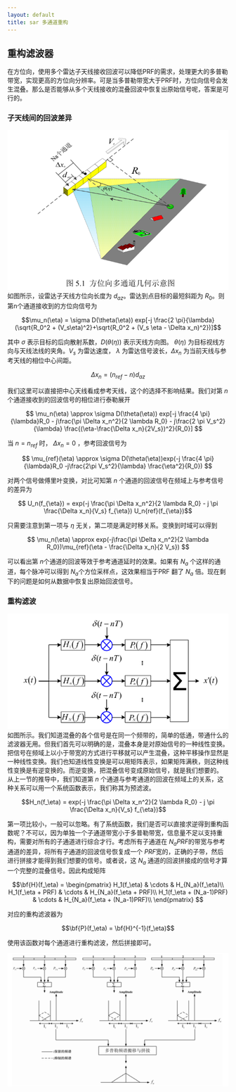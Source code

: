 ```yaml
---
layout: default
title: sar 多通道重构
---
```


<head>
    <script src="https://cdn.mathjax.org/mathjax/latest/MathJax.js?config=TeX-AMS-MML_HTMLorMML" type="text/javascript"></script>
    <script type="text/x-mathjax-config">
        MathJax.Hub.Config({
            tex2jax: {
            skipTags: ['script', 'noscript', 'style', 'textarea', 'pre'],
            inlineMath: [['$','$']]
            }
        });
    </script>
</head>

## 重构滤波器

在方位向，使用多个雷达子天线接收回波可以降低PRF的需求，处理更大的多普勒带宽，实现更高的方位向分辨率。可是当多普勒带宽大于PRF时，方位向信号会发生混叠。那么是否能够从多个天线接收的混叠回波中恢复出原始信号呢，答案是可行的。

### 子天线间的回波差异
![alt text](/assets/radar_sys1/re1.png)  
如图所示，设雷达子天线方位向长度为 $d_{az}$。雷达到点目标的最短斜距为 $R_0$。则第n个通道接收到的方位向信号为 

$$\mu_n(\eta) = \sigma D(\theta(\eta)) exp[-j \frac{2 \pi}{\lambda}(\sqrt{R_0^2 + (V_s\eta)^2}+\sqrt{R_0^2 + (V_s \eta - \Delta x_n)^2})]$$

其中 $\sigma$ 表示目标的后向散射系数，$D(\theta(\eta))$ 表示天线方向图。 $\theta(\eta)$ 为目标视线方向与天线法线的夹角。$V_s$ 为雷达速度， $\lambda$ 为雷达信号波长，$\Delta x_n$ 为当前天线与参考天线的相位中心间距。

$$ \Delta x_n = (n_{ref} - n) d_{az}$$ 

我们这里可以直接把中心天线看成参考天线，这个的选择不影响结果。我们对第 $n$ 个通道接收到的回波信号的相位进行泰勒展开

$$ \mu_n(\eta) \approx \sigma D(\theta(\eta)) exp[-j \frac{4 \pi}{\lambda}R_0 - j\frac{\pi \Delta x_n^2}{2 \lambda R_0} - j\frac{2 \pi V_s^2}{\lambda} \frac{(\eta-\frac{\Delta x_n}{2V_s})^2}{R_0}] $$

当 $n = n_{ref}$ 时， $\Delta x_n = 0$ ，参考回波信号为

$$ \mu_{ref}(\eta) \approx \sigma D(\theta(\eta))exp(-j \frac{4 \pi}{\lambda}R_0 -j\frac{2\pi V_s^2}{\lambda} \frac{\eta^2}{R_0}) $$

对两个信号做傅里叶变换，对比可知第 $n$ 个通道的回波信号在频域上与参考信号的差异为

$$ U_n(f_{\eta}) = exp(-j \frac{\pi \Delta x_n^2}{2 \lambda R_0} - j \pi \frac{\Delta x_n}{V_s} f_{\eta}) U_n{ref}(f_{\eta})$$

只需要注意到第一项与 $\eta$ 无关，第二项是满足时移关系。变换到时域可以得到

$$ \mu_n(\eta) \approx exp(-j\frac{\pi \Delta x_n^2}{2 \lambda R_0})\mu_{ref}(\eta - \frac{\Delta x_n}{2 V_s}) $$

可以看出第 $n$个通道的回波等效于参考通道延时的效果。如果有 $N_a$ 个这样的通道，每个脉冲可以得到 $N_a$个方位采样点，这效果相当于PRF 翻了 $N_a$ 倍。现在剩下的问题是如何从数据中恢复出原始回波信号。

### 重构滤波
![alt text](/assets/radar_sys1/re2.png)  
如图所示。我们知道混叠的各个信号是在同一个频带的，简单的低通，带通什么的滤波器无用。但我们首先可以明确的是，混叠本身是对原始信号的一种线性变换。把信号在频域上以小于带宽的方式进行平移就可以产生混叠，这种平移操作显然是一种线性变换。我们也知道线性变换是可以用矩阵表示，如果矩阵满秩，则这种线性变换是有逆变换的。而逆变换，把混叠信号变成原始信号，就是我们想要的。  
从上一节的推导中，我们知道第 $n$ 个通道与参考通道的回波在频域上的关系，这种关系可以用一个系统函数表示，我们称其为预滤波。

$$H_n(f_\eta) = exp(-j \frac{\pi \Delta x_n^2}{2 \lambda R_0} - j \pi \frac{\Delta x_n}{V_s} f_{\eta})$$
 
第一项比较小，一般可以忽略。有了系统函数，我们是否可以直接求逆得到重构函数呢？不可以，因为单独一个子通道带宽小于多普勒带宽，信息量不足以支持重构，需要对所有的子通道进行综合才行。考虑所有子通道在 $N_a PRF$的带宽与参考通道的差异，将所有子通道的回波信号恢复成一个 $PRF$宽的，正确的子带，然后进行拼接才能得到我们想要的信号。或者说，这 $N_a$ 通道的回波拼接成的信号才算一个完整的混叠信号。因此构成矩阵

$$\bf{H}(f_\eta) = \begin{pmatrix}
H_1(f_\eta) & \cdots & H_{N_a}(f_\eta)\\
H_1(f_\eta + PRF) & \cdots & H_{N_a}(f_\eta + PRF)\\
H_1(f_\eta + (N_a-1)PRF) & \cdots & H_{N_a}(f_\eta + (N_a-1)PRF)\\
\end{pmatrix} $$

对应的重构滤波器为

$$\bf{P}(f_\eta) = \bf{H}^{-1}(f_\eta)$$


使用该函数对每个通道进行重构滤波，然后拼接即可。

![alt text](/assets/radar_sys1/re3.png)